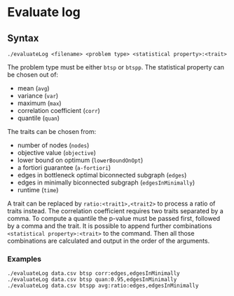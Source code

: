 # Evaluate log

## Syntax
`./evaluateLog <filename> <problem type> <statistical property>:<trait>`

The problem type must be either `btsp` or `btspp`.
The statistical property can be chosen out of:
- mean (`avg`)
- variance (`var`)
- maximum (`max`)
- correlation coefficient (`corr`)
- quantile (`quan`)

The traits can be chosen from:
- number of nodes (`nodes`)
- objective value (`objective`)
- lower bound on optimum (`lowerBoundOnOpt`)
- a fortiori guarantee (`a-fortiori`)
- edges in bottleneck optimal biconnected subgraph (`edges`)
- edges in minimally biconnected subgraph (`edgesInMinimally`)
- runtime (`time`)

A trait can be replaced by `ratio:<trait1>,<trait2>` to process a ratio of traits instead. The correlation coefficient requires two traits separated by a comma. To compute a quantile the p-value must be passed first, followed by a comma and the trait. It is possible to append further combinations `<statistical property>:<trait>` to the command. Then all those combinations are calculated and output in the order of the arguments.

### Examples
```
./evaluateLog data.csv btsp corr:edges,edgesInMinimally
./evaluateLog data.csv btsp quan:0.95,edgesInMinimally
./evaluateLog data.csv btspp avg:ratio:edges,edgesInMinimally
```
